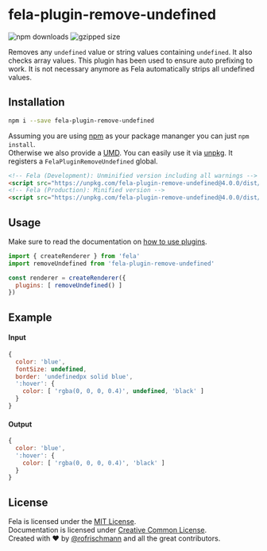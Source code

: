 # fela-plugin-remove-undefined


<img alt="npm downloads" src="https://img.shields.io/npm/dm/fela-plugin-remove-undefined.svg">
<img alt="gzipped size" src="https://img.shields.io/badge/gzipped-0.46kb-brightgreen.svg">

Removes any `undefined` value or string values containing `undefined`.
It also checks array values. This plugin has been used to ensure auto prefixing to work. It is not necessary anymore as Fela automatically strips all undefined values.

## Installation
```sh
npm i --save fela-plugin-remove-undefined
```
Assuming you are using [npm](https://www.npmjs.com) as your package mananger you can just `npm install`.<br>
Otherwise we also provide a [UMD](https://github.com/umdjs/umd). You can easily use it via [unpkg](https://unpkg.com/). It registers a `FelaPluginRemoveUndefined` global.
```HTML
<!-- Fela (Development): Unminified version including all warnings -->
<script src="https://unpkg.com/fela-plugin-remove-undefined@4.0.0/dist/fela-plugin-remove-undefined.js"></script>
<!-- Fela (Production): Minified version -->
<script src="https://unpkg.com/fela-plugin-remove-undefined@4.0.0/dist/fela-plugin-remove-undefined.min.js"></script>
```


## Usage
Make sure to read the documentation on [how to use plugins](http://fela.js.org/docs/advanced/Plugins.html).

```javascript
import { createRenderer } from 'fela'
import removeUndefined from 'fela-plugin-remove-undefined'

const renderer = createRenderer({
  plugins: [ removeUndefined() ]
})
```


## Example

#### Input
```javascript
{
  color: 'blue',
  fontSize: undefined,
  border: 'undefinedpx solid blue',
  ':hover': {
    color: [ 'rgba(0, 0, 0, 0.4)', undefined, 'black' ]
  }
}
```
#### Output
```javascript
{
  color: 'blue',
  ':hover': {
    color: [ 'rgba(0, 0, 0, 0.4)', 'black' ]
  }
}
```

## License
Fela is licensed under the [MIT License](http://opensource.org/licenses/MIT).<br>
Documentation is licensed under [Creative Common License](http://creativecommons.org/licenses/by/4.0/).<br>
Created with ♥ by [@rofrischmann](http://rofrischmann.de) and all the great contributors.
